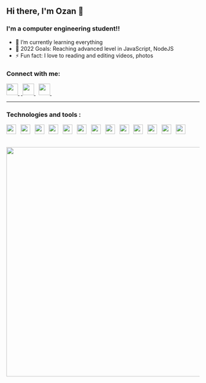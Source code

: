 ## Hi there, I'm Ozan 👋 

### I'm a computer engineering student!!
- 🌱 I’m currently learning everything 
- 🥅 2022 Goals: Reaching advanced level in JavaScript, NodeJS
- ⚡ Fun fact: I love to reading and editing videos, photos

### Connect with me:

<a href='https://www.linkedin.com/in/ozancck/'> <img src="https://cdn4.iconfinder.com/data/icons/colorful-guache-social-media-logos-1/159/social-media_linkedin-512.png" width="30"> </a>&nbsp;<a href='https://www.instagram.com/ozancicek0/'> <img src="https://cdn4.iconfinder.com/data/icons/colorful-guache-social-media-logos-1/155/social-media_instagram-black-512.png" width="30"> </a>&nbsp;
<a href='mailto:ozancck@icloud.com'> <img src="https://cdn3.iconfinder.com/data/icons/colorful-guache-social-media-logos-1/154/social-media_email_new-3-512.png" width="30"> </a>&nbsp;

------------

### Technologies and tools :
<img src="https://cdn.svgporn.com/logos/javascript.svg" width="25"> &nbsp;
<img src="https://cdn.svgporn.com/logos/c-sharp.svg" width="25"> &nbsp;
<img src="https://cdn.svgporn.com/logos/python.svg" width="25"> &nbsp; 
<img src="https://cdn.svgporn.com/logos/java.svg" width="25"> &nbsp;
<img src="https://cdn.svgporn.com/logos/nodejs-icon.svg" width="25"> &nbsp;
<img  src="https://cdn.svgporn.com/logos/jupyter.svg" width="25"> &nbsp;
<img src="https://cdn.svgporn.com/logos/webstorm.svg" width="25"> &nbsp;
<img src="https://cdn.svgporn.com/logos/pycharm.svg" width="25"> &nbsp;
<img src="https://cdn.svgporn.com/logos/intellij-idea.svg" width="25"> &nbsp;
<img src="https://cdn.svgporn.com/logos/visual-studio-code.svg" width="25"> &nbsp;
<img src="https://cdn.svgporn.com/logos/visual-studio.svg" width="25"> &nbsp;
<img src="https://cdn.svgporn.com/logos/pug.svg" width="25"> &nbsp;
<img src="https://cdn.svgporn.com/logos/typescript-icon.svg" width="25"> &nbsp;




</br>
<img width=600 src="https://wakatime.com/share/@c415a0e9-e067-4baa-ab55-570d78d6fb5f/4628ebbc-4904-4045-81e2-3aa9dffc06fa.svg">
